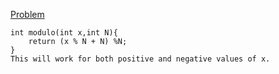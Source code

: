 <a href="https://codeforces.com/contest/450/problem/B">Problem</a>
```
int modulo(int x,int N){
    return (x % N + N) %N;
}
This will work for both positive and negative values of x.
```
